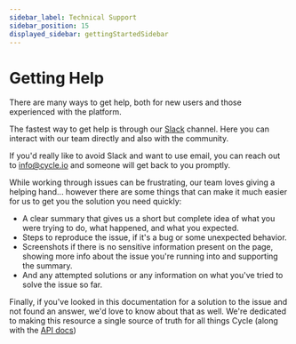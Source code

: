 ```yaml
---
sidebar_label: Technical Support
sidebar_position: 15
displayed_sidebar: gettingStartedSidebar
---
```


# Getting Help
There are many ways to get help, both for new users and those experienced with the platform.  

The fastest way to get help is through our [Slack](https://slack.cycle.io) channel.  Here you can interact with our team directly and also with the community. 

If you'd really like to avoid Slack and want to use email, you can reach out to info@cycle.io and someone will get back to you promptly.  

While working through issues can be frustrating, our team loves giving a helping hand... however there are some things that can make it much easier for us to get you the solution you need quickly:

* A clear summary that gives us a short but complete idea of what you were trying to do, what happened, and what you expected.
* Steps to reproduce the issue, if it's a bug or some unexpected behavior.
* Screenshots if there is no sensitive information present on the page, showing more info about the issue you're running into and supporting the summary.
* And any attempted solutions or any information on what you've tried to solve the issue so far.


Finally, if you've looked in this documentation for a solution to the issue and not found an answer, we'd love to know about that as well.  We're dedicated to making this resource a single source of truth for all things Cycle (along with the [API docs](https://api-docs.cycle.io))